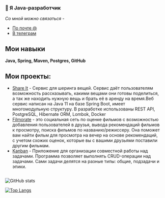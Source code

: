 ### 👋 Я Java-разработчик
*Со мной можно связаться -*
- [По почте @](Vmatveeva135@gmail.com)
- [В телеграм](https://t.me/VVarrior444)

## Мои навыки
**Java, Spring, Maven, Postgres, GitHub**
## Мои проекты:
- [Share It](https://github.com/VMarvarik/java-shareit) - Сервис для шеринга вещей. Сервис даёт пользователям возможность рассказывать, какими вещами они готовы поделиться, а так же находить нужную вещь и брать её в аренду на время.Веб сервис написан на Java 11 на базе Spring Boot, имеет многомодульную структуру. В разработке использованы REST API, PostgreSQL, Hibernate ORM, Lombok, Docker
- [Filmorate](https://github.com/VMarvarik/java-filmorate) - это социальная сеть по оценке фильмов с возможностью добавления пользователей в друзья, вывода рекомендаций фильмов к просмотру, поиска фильмов по названию/режиссеру. Она поможет вам найти фильм для просмотра на вечер на основе рекомендаций, с учетом схожих оценок, которые вы с вашими друзьями поставили другим фильмам.
- [Kanban](https://github.com/VMarvarik/java-kanban) - Приложение для организации совместной работы над задачами. Программа позволяет выполнять CRUD-операции над задачами. Сами задачи делятся на разные типы: общие, подзадачи и эпики.

##
![GitHub stats](https://github-readme-stats.vercel.app/api?username=VMarvarik&show_icons=true)  

[![Top Langs](https://github-readme-stats.vercel.app/api/top-langs/?username=VMarvarik&layout=compact)](https://github.com/anuraghazra/github-readme-stats)

<!--
**VMarvarik/VMarvarik** is a ✨ _special_ ✨ repository because its `README.md` (this file) appears on your GitHub profile.

Here are some ideas to get you started:

- 🔭 I’m currently working on ...
- 🌱 I’m currently learning ...
- 👯 I’m looking to collaborate on ...
- 🤔 I’m looking for help with ...
- 💬 Ask me about ...
- 📫 How to reach me: ...
- 😄 Pronouns: ...
- ⚡ Fun fact: ...
-->
